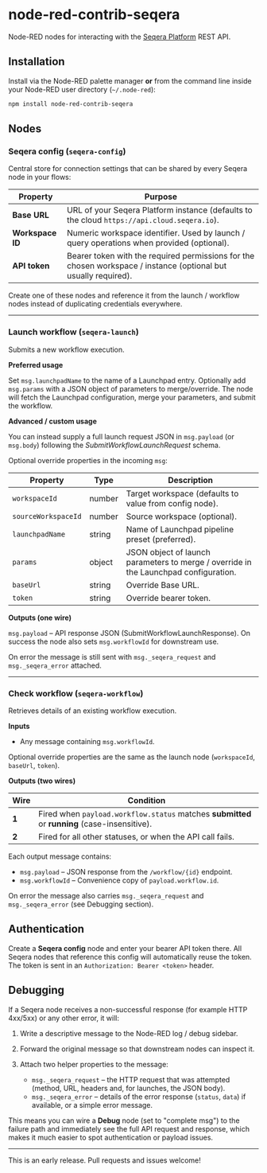 # node-red-contrib-seqera

Node-RED nodes for interacting with the [Seqera Platform](https://seqera.io/) REST API.

## Installation

Install via the Node-RED palette manager **or** from the command line inside your Node-RED user directory (`~/.node-red`):

```bash
npm install node-red-contrib-seqera
```

## Nodes

### Seqera config (`seqera-config`)

Central store for connection settings that can be shared by every Seqera node in your flows:

| Property         | Purpose                                                                                                         |
| ---------------- | --------------------------------------------------------------------------------------------------------------- |
| **Base URL**     | URL of your Seqera Platform instance (defaults to the cloud `https://api.cloud.seqera.io`).                     |
| **Workspace ID** | Numeric workspace identifier. Used by launch / query operations when provided (optional).                       |
| **API token**    | Bearer token with the required permissions for the chosen workspace / instance (optional but usually required). |

Create one of these nodes and reference it from the launch / workflow nodes instead of duplicating credentials everywhere.

---

### Launch workflow (`seqera-launch`)

Submits a new workflow execution.

**Preferred usage**

Set `msg.launchpadName` to the name of a Launchpad entry. Optionally add `msg.params` with a JSON object of parameters to merge/override. The node will fetch the Launchpad configuration, merge your parameters, and submit the workflow.

**Advanced / custom usage**

You can instead supply a full launch request JSON in `msg.payload` (or `msg.body`) following the _SubmitWorkflowLaunchRequest_ schema.

Optional override properties in the incoming `msg`:

| Property            | Type   | Description                                                                          |
| ------------------- | ------ | ------------------------------------------------------------------------------------ |
| `workspaceId`       | number | Target workspace (defaults to value from config node).                               |
| `sourceWorkspaceId` | number | Source workspace (optional).                                                         |
| `launchpadName`     | string | Name of Launchpad pipeline preset (preferred).                                       |
| `params`            | object | JSON object of launch parameters to merge / override in the Launchpad configuration. |
| `baseUrl`           | string | Override Base URL.                                                                   |
| `token`             | string | Override bearer token.                                                               |

**Outputs (one wire)**

`msg.payload` – API response JSON (SubmitWorkflowLaunchResponse). On success the node also sets `msg.workflowId` for downstream use.

On error the message is still sent with `msg._seqera_request` and `msg._seqera_error` attached.

---

### Check workflow (`seqera-workflow`)

Retrieves details of an existing workflow execution.

**Inputs**

- Any message containing `msg.workflowId`.

Optional override properties are the same as the launch node (`workspaceId`, `baseUrl`, `token`).

**Outputs (two wires)**

| Wire  | Condition                                                                                     |
| ----- | --------------------------------------------------------------------------------------------- |
| **1** | Fired when `payload.workflow.status` matches **submitted** or **running** (case-insensitive). |
| **2** | Fired for all other statuses, or when the API call fails.                                     |

Each output message contains:

- `msg.payload` – JSON response from the `/workflow/{id}` endpoint.
- `msg.workflowId` – Convenience copy of `payload.workflow.id`.

On error the message also carries `msg._seqera_request` and `msg._seqera_error` (see Debugging section).

## Authentication

Create a **Seqera config** node and enter your bearer API token there. All Seqera nodes that reference this config will automatically reuse the token. The token is sent in an `Authorization: Bearer <token>` header.

## Debugging

If a Seqera node receives a non-successful response (for example HTTP 4xx/5xx) or any other error, it will:

1. Write a descriptive message to the Node-RED log / debug sidebar.
2. Forward the original message so that downstream nodes can inspect it.
3. Attach two helper properties to the message:

   - `msg._seqera_request` – the HTTP request that was attempted (method, URL, headers and, for launches, the JSON body).
   - `msg._seqera_error` – details of the error response (`status`, `data`) if available, or a simple error message.

This means you can wire a **Debug** node (set to "complete msg") to the failure path and immediately see the full API request and response, which makes it much easier to spot authentication or payload issues.

---

This is an early release. Pull requests and issues welcome!
